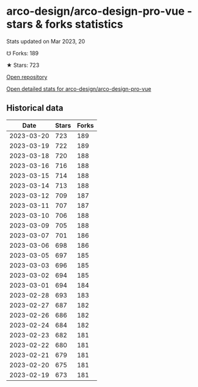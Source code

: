 # arco-design/arco-design-pro-vue - stars & forks statistics

Stats updated on Mar 2023, 20

☋ Forks: 189

★ Stars: 723

[Open repository](https://github.com/arco-design/arco-design-pro-vue)

[Open detailed stats for arco-design/arco-design-pro-vue](https://reviewgithub.com/rep/arco-design/arco-design-pro-vue)

## Historical data
| Date | Stars | Forks |
|------|-------|-------|
| 2023-03-20 | 723 | 189 | 
| 2023-03-19 | 722 | 189 | 
| 2023-03-18 | 720 | 188 | 
| 2023-03-16 | 716 | 188 | 
| 2023-03-15 | 714 | 188 | 
| 2023-03-14 | 713 | 188 | 
| 2023-03-12 | 709 | 187 | 
| 2023-03-11 | 707 | 187 | 
| 2023-03-10 | 706 | 188 | 
| 2023-03-09 | 705 | 188 | 
| 2023-03-07 | 701 | 186 | 
| 2023-03-06 | 698 | 186 | 
| 2023-03-05 | 697 | 185 | 
| 2023-03-03 | 696 | 185 | 
| 2023-03-02 | 694 | 185 | 
| 2023-03-01 | 694 | 184 | 
| 2023-02-28 | 693 | 183 | 
| 2023-02-27 | 687 | 182 | 
| 2023-02-26 | 686 | 182 | 
| 2023-02-24 | 684 | 182 | 
| 2023-02-23 | 682 | 181 | 
| 2023-02-22 | 680 | 181 | 
| 2023-02-21 | 679 | 181 | 
| 2023-02-20 | 675 | 181 | 
| 2023-02-19 | 673 | 181 | 

